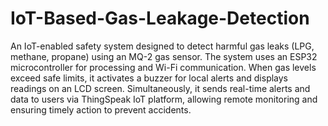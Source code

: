 # IoT-Based-Gas-Leakage-Detection
An IoT-enabled safety system designed to detect harmful gas leaks (LPG, methane, propane) using an MQ-2 gas sensor. The system uses an ESP32 microcontroller for processing and Wi-Fi communication. When gas levels exceed safe limits, it activates a buzzer for local alerts and displays readings on an LCD screen. Simultaneously, it sends real-time alerts and data to users via ThingSpeak IoT platform, allowing remote monitoring and ensuring timely action to prevent accidents.

